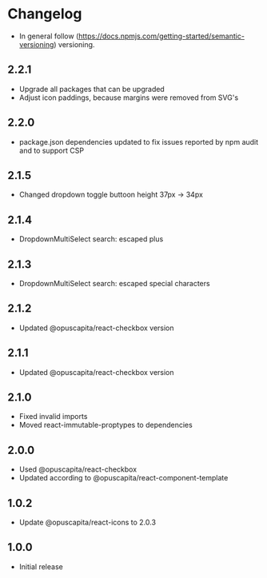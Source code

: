 # Changelog

* In general follow (https://docs.npmjs.com/getting-started/semantic-versioning) versioning.

## <next>

## 2.2.1
* Upgrade all packages that can be upgraded
* Adjust icon paddings, because margins were removed from SVG's

## 2.2.0
* package.json dependencies updated to fix issues reported by npm audit and to support CSP

## 2.1.5
* Changed dropdown toggle buttoon height 37px -> 34px

## 2.1.4
* DropdownMultiSelect search: escaped plus

## 2.1.3
* DropdownMultiSelect search: escaped special characters

## 2.1.2
* Updated @opuscapita/react-checkbox version

## 2.1.1
* Updated @opuscapita/react-checkbox version

## 2.1.0
* Fixed invalid imports
* Moved react-immutable-proptypes to dependencies

## 2.0.0
* Used @opuscapita/react-checkbox
* Updated according to @opuscapita/react-component-template

## 1.0.2
* Update @opuscapita/react-icons to 2.0.3

## 1.0.0
* Initial release

